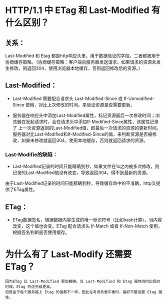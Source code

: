 # HTTP/1.1 中 ETag 和 Last-Modified 有什么区别？
## 关系：
Last-Modified 和 Etag 都是http响应头里，用于数据验证的字段。二者都被用于协商缓存策略。（协商缓存策略：客户端向服务器发送请求，如果请求的资源未发生修改，则返回304，使用浏览器本地缓存，否则返回修改后的资源。）

## Last-Modified：
- Last-Modified 需要配合请求头 Last-Modified-Since 或 If-Unmodified-Since 使用，对比上次修改的时间，来验证资源是否需要更新。

- 服务器在响应头中添加Last-Modified属性，标记资源最后一次修改时间；浏览器在发起请求时，会在请求头中添加If-Modified-Since属性，该属性记录了
    上一次资源返回的Last-Modified值，即最后一次请求的资源的更新时间。服务器对比Last-Modified和If-Modified-Since的值，来判断资源是否被修改，如果未修改就返回304，使用本地缓存，否则就返回请求的资源。

### Last-Modifie的缺陷：
- Last-Modified记录的时间只能精确到秒，如果文件在1s之内被多次修改，则记录的Last-Modified值没有改变，导致返回304，得不到最新的资源。

由于Last-Modified记录的时间只能精确到秒，导致缓存命中的不准确，http又提供了ETag属性。


## ETag：
 - ETag数据签名，根据数据内容生成的唯一标识符号（比如hash计算），当内容改变，这个值也会变。ETag 配合请求头 If-Match 或者 If-Non-Match 使用，根据签名判断是否使用缓存。
    
# 为什么有了 Last-Modify 还需要 ETag？
    因为ETag 比 Last-Modified 更加精确。当 Last-Modified 和 Etag 属性同时出现的时候，Etag 的优先级更高。
    但是由于每个服务器上 Etag 的值都不一样，因此在考虑负载平衡时，最好不要设置 Etag 属性。
